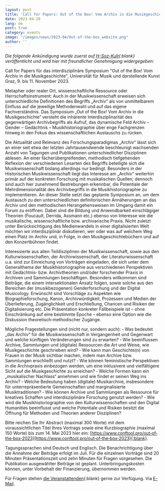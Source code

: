 ```yaml
---
layout: post
title: 'Call for Papers: Out of the Box! Vom Archiv in die Musikgeschichte'
date: 2023-04-20
lang: de
post: true
category: events
image: "/images/news/2023-04/Out-of-the-box_website.png"
author: ''
---
```


_Die folgende Ankündigung wurde zuerst auf [H-Soz-Kult](https://www.hsozkult.de/event/id/event-134900){:blank} veröffentlicht und wird hier mit freundlicher Genehmigung widergegeben:_

Call for Papers für das interdisziplinäre Symposium "Out of the Box! Vom Archiv in die Musikgeschichte", Universität für Musik und darstellende Kunst Graz, 9. bis 11. November 2023.

Metapher oder realer Ort, wissenschaftliche Ressource oder Herrschaftsinstrument: Auch in der Musikwissenschaft erweisen sich unterschiedliche Definitionen des Begriffs „Archiv“ als von unmittelbarem Einfluss auf die jeweilige Methodenwahl und auf das eigene Fachverständnis. Das Symposium „Out of the Box! Vom Archiv in die Musikgeschichte“ versteht die inhärente Interdisziplinarität des gegenwärtigen Archivbegriffs als Aufruf, das dynamische Feld Archiv – Gender – Gedächtnis – Musikhistoriographie über enge Fachgrenzen hinweg in den Fokus des wissenschaftlichen Austauschs zu rücken.

Die Aktualität und Relevanz des Forschungsparadigmas „Archiv“ lässt sich an einer seit etwa der letzten Jahrtausendwende beschleunigt wachsenden Anzahl von Tagungen und Publikationen unterschiedlicher Disziplinen ablesen. An einer fächerübergreifenden, methodisch tiefgehenden Reflexion der verschiedenen Lesarten des Begriffs beteiligte sich die Musikwissenschaft bislang allerdings nur bedingt. Besonders in der Historischen Musikwissenschaft liegt das Interesse am „Archiv“ weiterhin primär auf der konkreten Forschung mit musikalischen Quellen; dennoch sind auch hier zunehmend Bestrebungen erkennbar, die Potentiale der Mehrdimensionalität des Archivbegriffs in die Musikhistoriographie zu implementieren. An dieser Stelle setzt das geplante Symposium an, um dem Austausch zu den unterschiedlichen definitorischen Annäherungen an das Archiv und den methodischen Herangehensweisen im Umgang damit ein Forum zu eröffnen. Dabei sind die Bildung und Anwendbarkeit einschlägiger Theorien (Foucault, Derrida, Assmann etc.) ebenso von Interesse wie die musikalische, wissenschaftliche bzw. archivarische Praxis. Nicht zuletzt unter Berücksichtigung des Medienwandels in einer digitalisierten Welt möchten wir interdisziplinär diskutieren, wer oder was auf welchem Weg einen Platz im Archiv und, in Folge, in den Musikgeschichtebüchern und auf den Konzertbühnen findet.

Interessierte aus allen Teildisziplinen der Musikwissenschaft, sowie aus den Kulturwissenschaften, der Archivwissenschaft, der Literaturwissenschaft u.a. sind zur Einreichung von Vorträgen eingeladen, die sich unter dem Generalthema der Musikhistoriographie aus verschiedenen Perspektiven mit Gedächtnis‐ bzw. Archivtheorien und/oder forschender Praxis in Archiven und Sammlungen beschäftigen. Besonders willkommen sind Beiträge, die einem intersektionalen Ansatz folgen, sowie solche aus den Bereichen der (musikbezogenen) Genderforschung und der Digital Musicology. Erwünscht sind Vorschläge zu Aspekten wie Biographieforschung, Kanon, Archivwürdigkeit, Prozessen und Medien der Überlieferung, Zugänglichkeit und Erschließung, Chancen und Risiken der Digitalisierung etc. Die Präsentation konkreter Fallbeispiele ist – ohne Einschränkung auf eine bestimmte Epoche – ebenso eine Option wie die Diskussion theoretisch‐methodischer Zugänge.

Mögliche Fragestellungen sind (nicht nur, sondern auch):
‐ Was bedeutet „das Archiv“ für die Musikwissenschaft in Vergangenheit und Gegenwart und welche künftigen Veränderungen sind zu erwarten?
‐ Wie beeinflussen Archive, Sammlungen und (digitale) Ressourcen die Art und Weise, wie Musikgeschichte geschrieben wird?
‐ Wie kann man Geschichte(n) von Frauen in der Musik sichtbar machen, indem man Archive bzw. Sammlungen erschließt und nutzt?
‐ Wie können feministische Perspektiven in die Archivpraxis einbezogen werden, um eine inklusivere und vielfältigere Sicht auf die Musikgeschichte zu erreichen?
‐ Welche Formen kann ein „musikalischer Nachlass“ annehmen und wie findet er seinen Weg ins Archiv?
‐ Welche Bedeutung haben (digitale) Musikarchive, insbesondere für unterrepräsentierte Gemeinschaften und marginalisierte Musiktraditionen?
‐ Wie können Archive und Sammlungen als Ressource für kreatives Schaffen und interdisziplinäre Forschung genutzt werden?
‐ Wie wird die Musikhistoriographie von den Kulturwissenschaften und den Digital Humanities beeinflusst und welche Potentiale und Risiken besitzt die Öffnung für Methoden und Theorien anderer Disziplinen?

Bitte reichen Sie Ihr Abstract (maximal 300 Worte) mit dem voraussichtlichen Titel Ihres Vortrags sowie eine Kurzbiographie (maximal 150 Worte) bis zum 14. Mai 2023 hier ein: [https://www.conftool.pro/out‐of‐the‐box‐2023](https://www.conftool.pro/out‐of‐the‐box‐2023){:blank}.

Tagungssprachen sind Deutsch und Englisch. Die Benachrichtigung über die Annahme der Beiträge erfolgt im Juli. Für die einzelnen Vorträge sind 20 Minuten Präsentationszeit und zehn Minuten für Fragen vorgesehen. Die Publikation ausgewählter Beiträge ist geplant. Unterbringungskosten können, unter Vorbehalt der Finanzierung, übernommen werden.

Für Fragen stehen [die Veranstaltenden](https://genderforschung.kug.ac.at/forschung/forschungsaktivitaeten/forschungsprojekte/michaela-krucsay/out-of-the-box/){:blank} gerne zur Verfügung. Via [E-Mail](mailto:outofthebox@kug.ac.at).
